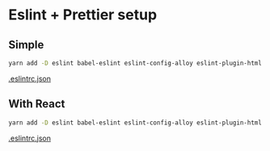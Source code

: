 # Eslint + Prettier setup

## Simple

```bash
yarn add -D eslint babel-eslint eslint-config-alloy eslint-plugin-html eslint-plugin-prettier prettier
```

[.eslintrc.json](https://github.com/spidergon/dev-config/blob/master/eslint_prettier/simple/.eslintrc.json)

## With React

```bash
yarn add -D eslint babel-eslint eslint-config-alloy eslint-plugin-html eslint-plugin-prettier eslint-plugin-react eslint-plugin-react-hooks prettier
```

[.eslintrc.json](https://github.com/spidergon/dev-config/blob/master/eslint_prettier/react/.eslintrc.json)
